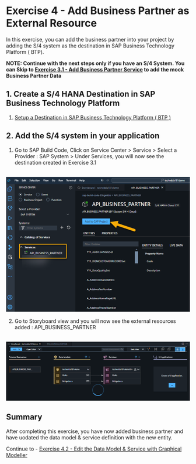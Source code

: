 # Exercise 4 - Add Business Partner as External Resource

In this exercise, you can add the business partner into your project by adding the S/4 system as the destination in SAP Business Technology Platform ( BTP).


**NOTE: Continue with the next steps only if you have an S/4 System. You can Skip to [Exercise 3.1 - Add Business Partner Service](../ex4/ex4.1/README.md) to add the mock Business Partner Data**


## 1. Create a S/4 HANA Destination in SAP Business Technology Platform

1. [Setup a Destination in SAP Business Technology Platform ( BTP )](https://help.sap.com/docs/business-rules/business-rules-capability-for-neo-environment/configure-destination-for-sap-s-4hana-cloud)

## 2. Add the S/4 system in your application

1. Go to SAP Build Code, Click on Service Center > Service > Select a Provider : SAP System > Under Services, you will now see the destination created in Exercise 3.1

<br>![](/exercises/ex4/images/adds4.png)

2. Go to Storyboard view and you will now see the external resources added : API_BUSINESS_PARTNER

<br>![](/exercises/ex4/images/storyboardbupa.png)

## Summary

After completing this exercise, you have now added business partner and have uodated the data model & service definition with the new entity.

Continue to - [Exercise 4.2 - Edit the Data Model & Service with Graphical Modeller](../ex4/ex4.2/README.md)
